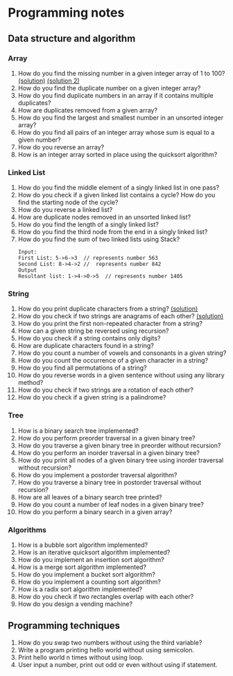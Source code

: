 # Programming notes

## Data structure and algorithm

### Array

1. How do you find the missing number in a given integer array of 1 to 100? [(solution)](tchau/array/find_missing_element) [(solution 2)](nqvinh/array/find_missing_number/)
1. How do you find the duplicate number on a given integer array?
1. How do you find duplicate numbers in an array if it contains multiple duplicates?
1. How are duplicates removed from a given array?
1. How do you find the largest and smallest number in an unsorted integer array?
1. How do you find all pairs of an integer array whose sum is equal to a given number?
1. How do you reverse an array?
1. How is an integer array sorted in place using the quicksort algorithm?

### Linked List

1. How do you find the middle element of a singly linked list in one pass?
1. How do you check if a given linked list contains a cycle? How do you find the starting node of the cycle?
1. How do you reverse a linked list?
1. How are duplicate nodes removed in an unsorted linked list?
1. How do you find the length of a singly linked list?
1. How do you find the third node from the end in a singly linked list?
1. How do you find the sum of two linked lists using Stack?
    ```
    Input:
    First List: 5->6->3  // represents number 563
    Second List: 8->4->2 //  represents number 842
    Output
    Resultant list: 1->4->0->5  // represents number 1405
    ```

### String

1. How do you print duplicate characters from a string? [(solution)](nqvinh/string/print_duplicate_char/)
1. How do you check if two strings are anagrams of each other? [(solution)](nqvinh/string/check_two_strings_are_anagram/)
1. How do you print the first non-repeated character from a string?
1. How can a given string be reversed using recursion?
1. How do you check if a string contains only digits?
1. How are duplicate characters found in a string?
1. How do you count a number of vowels and consonants in a given string?
1. How do you count the occurrence of a given character in a string?
1. How do you find all permutations of a string?
1. How do you reverse words in a given sentence without using any library method?
1. How do you check if two strings are a rotation of each other?
1. How do you check if a given string is a palindrome?

### Tree

1. How is a binary search tree implemented?
1. How do you perform preorder traversal in a given binary tree?
1. How do you traverse a given binary tree in preorder without recursion?
1. How do you perform an inorder traversal in a given binary tree?
1. How do you print all nodes of a given binary tree using inorder traversal without recursion?
1. How do you implement a postorder traversal algorithm?
1. How do you traverse a binary tree in postorder traversal without recursion?
1. How are all leaves of a binary search tree printed?
1. How do you count a number of leaf nodes in a given binary tree?
1. How do you perform a binary search in a given array?

### Algorithms

1. How is a bubble sort algorithm implemented?
1. How is an iterative quicksort algorithm implemented?
1. How do you implement an insertion sort algorithm?
1. How is a merge sort algorithm implemented?
1. How do you implement a bucket sort algorithm?
1. How do you implement a counting sort algorithm?
1. How is a radix sort algorithm implemented?
1. How do you check if two rectangles overlap with each other?
1. How do you design a vending machine?

## Programming techniques

1. How do you swap two numbers without using the third variable?
1. Write a program printing hello world without using semicolon.
1. Print hello world n times without using loop.
1. User input a number, print out odd or even without using if statement.
